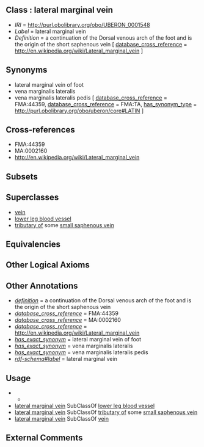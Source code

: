 
## Class : lateral marginal vein

 * *IRI* = http://purl.obolibrary.org/obo/UBERON_0001548
 * *Label* = lateral marginal vein
 * *Definition* = a continuation of the Dorsal venous arch of the foot and is the origin of the short saphenous vein [ [database_cross_reference](../../ef/oboInOwl#hasDbXref.md) = http://en.wikipedia.org/wiki/Lateral_marginal_vein ]

## Synonyms

 * lateral marginal vein of foot
 * vena marginalis lateralis
 * vena marginalis lateralis pedis [ [database_cross_reference](../../ef/oboInOwl#hasDbXref.md) = FMA:44359, [database_cross_reference](../../ef/oboInOwl#hasDbXref.md) = FMA:TA, [has_synonym_type](../../pe/oboInOwl#hasSynonymType.md) = http://purl.obolibrary.org/obo/uberon/core#LATIN ]

## Cross-references

 * FMA:44359
 * MA:0002160
 * http://en.wikipedia.org/wiki/Lateral_marginal_vein

## Subsets


## Superclasses

 * [vein](../../UBERON/38/UBERON_0001638.md)
 * [lower leg blood vessel](../../UBERON/61/UBERON_0004261.md)
 * [tributary of](../../RO/76/RO_0002376.md) some [small saphenous vein](../../UBERON/47/UBERON_0001547.md)

## Equivalencies


## Other Logical Axioms


## Other Annotations

 * *[definition](../../IAO/15/IAO_0000115.md)* = a continuation of the Dorsal venous arch of the foot and is the origin of the short saphenous vein
 * *[database_cross_reference](../../ef/oboInOwl#hasDbXref.md)* = FMA:44359
 * *[database_cross_reference](../../ef/oboInOwl#hasDbXref.md)* = MA:0002160
 * *[database_cross_reference](../../ef/oboInOwl#hasDbXref.md)* = http://en.wikipedia.org/wiki/Lateral_marginal_vein
 * *[has_exact_synonym](../../ym/oboInOwl#hasExactSynonym.md)* = lateral marginal vein of foot
 * *[has_exact_synonym](../../ym/oboInOwl#hasExactSynonym.md)* = vena marginalis lateralis
 * *[has_exact_synonym](../../ym/oboInOwl#hasExactSynonym.md)* = vena marginalis lateralis pedis
 * *[rdf-schema#label](../../el/rdf-schema#label.md)* = lateral marginal vein

## Usage

 * -
 * [lateral marginal vein](../../UBERON/48/UBERON_0001548.md) SubClassOf [lower leg blood vessel](../../UBERON/61/UBERON_0004261.md)
 * [lateral marginal vein](../../UBERON/48/UBERON_0001548.md) SubClassOf [tributary of](../../RO/76/RO_0002376.md) some [small saphenous vein](../../UBERON/47/UBERON_0001547.md)
 * [lateral marginal vein](../../UBERON/48/UBERON_0001548.md) SubClassOf [vein](../../UBERON/38/UBERON_0001638.md)

## External Comments

